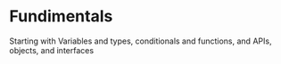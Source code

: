 # Fundimentals
Starting with Variables and types, conditionals and functions, and APIs, objects, and interfaces
